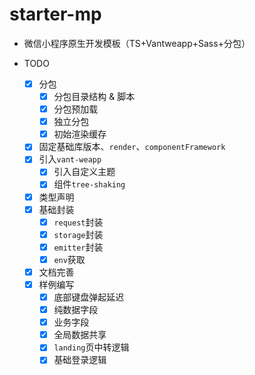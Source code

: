 # starter-mp

- 微信小程序原生开发模板（TS+Vantweapp+Sass+分包）

- TODO
  - [x] 分包
    - [x] 分包目录结构 & 脚本
    - [x] 分包预加载
    - [x] 独立分包
    - [x] 初始渲染缓存
  - [x] 固定基础库版本、`render`、`componentFramework`
  - [x] 引入`vant-weapp`
    - [x] 引入自定义主题
    - [x] 组件`tree-shaking`
  - [x] 类型声明
  - [x] 基础封装
    - [x] `request`封装
    - [x] `storage`封装
    - [x] `emitter`封装
    - [x] `env`获取
  - [x] 文档完善
  - [x] 样例编写
    - [x] 底部键盘弹起延迟
    - [x] 纯数据字段
    - [x] 业务字段
    - [x] 全局数据共享
    - [x] `landing`页中转逻辑
    - [x] 基础登录逻辑
